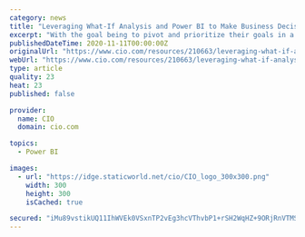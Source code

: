 ```yaml
---
category: news
title: "Leveraging What-If Analysis and Power BI to Make Business Decisions During the Coronavirus Pandemic"
excerpt: "With the goal being to pivot and prioritize their goals in a time of crisis, they partnered with CloudMoyo to leverage what-if analysis and Power BI. The resulting solution was the ..."
publishedDateTime: 2020-11-11T00:00:00Z
originalUrl: "https://www.cio.com/resources/210663/leveraging-what-if-analysis-and-power-bi-to-make-business-decisions-during-the-coronavirus-pandemic"
webUrl: "https://www.cio.com/resources/210663/leveraging-what-if-analysis-and-power-bi-to-make-business-decisions-during-the-coronavirus-pandemic"
type: article
quality: 23
heat: 23
published: false

provider:
  name: CIO
  domain: cio.com

topics:
  - Power BI

images:
  - url: "https://idge.staticworld.net/cio/CIO_logo_300x300.png"
    width: 300
    height: 300
    isCached: true

secured: "iMu89vstikUQ11IhWVEk0VSxnTP2vEg3hcVThvbP1+rSH2WqHZ+9ORjRnVTMS2cOZk9uw1IYxzkHFXsqrNMEx3HGGRihCUa1zGW22LYMPg741UUL8TwPRh32R912RMgH2q3QWUJZuqOUXBgOkpMi0Qd1BBfZW+DWOTZdIMsjProUJ9K86A0ic4ZXmMygkCFC5aplkbfiQPM9ha9X80WqLED9at2i+Mg/t/ehTnfZ5jjMoydswQtEEyB7GJd7+ntzxBpd+DhCK9mIfO+aqVljs6ItHji7UaRZ30wtAm5dt/xGUFq0P952+3y4WjY7QKvHtKjhAoKQmsmtoMXdposC9Pd4IWegmZRRH7lDjY/7llo=;gENgiQl3XQKdWewCvIKvDw=="
---
```


